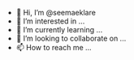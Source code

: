 - 👋 Hi, I’m @seemaeklare
- 👀 I’m interested in ...
- 🌱 I’m currently learning ...
- 💞️ I’m looking to collaborate on ...
- 📫 How to reach me ...

<!---
seemaeklare/seemaeklare is a ✨ special ✨ repository because its `README.md` (this file) appears on your GitHub profile.
You can click the Preview link to take a look at your changes.
--->
